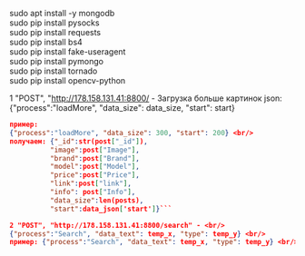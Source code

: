 sudo apt install -y mongodb <br/>
sudo pip install pysocks <br/>
sudo pip install requests <br/>
sudo pip install bs4 <br/>
sudo pip install fake-useragent <br/>
sudo pip install pymongo <br/>
sudo pip install tornado <br/>
sudo pip install opencv-python <br/>

1 "POST", "http://178.158.131.41:8800/ - Загрузка больше картинок json: <br/>
{"process":"loadMore", "data_size": data_size, "start": start} <br/>
```json
пример: 
{"process":"loadMore", "data_size": 300, "start": 200} <br/>
получаем: {"_id":str(post["_id"]), 
          "image":post["Image"],
          "brand":post["Brand"], 
          "model":post["Model"],
          "price":post["Price"], 
          "link":post["link"],
          "info": post["Info"], 
          "data_size":len(posts),
          "start":data_json['start']}```

2 "POST", "http://178.158.131.41:8800/search" - <br/>
{"process":"Search", "data_text": temp_x, "type": temp_y} <br/>
пример: {"process":"Search", "data_text": temp_x, "type": temp_y} <br/>
